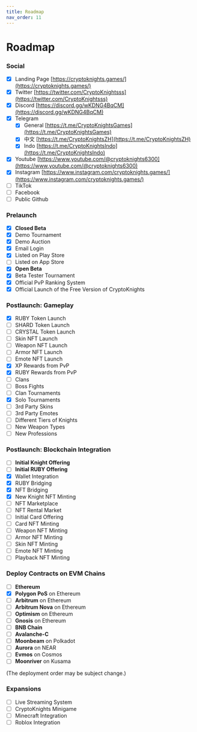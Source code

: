 ```yaml
---
title: Roadmap
nav_order: 11
---
```


# Roadmap

### Social

* [x] Landing Page [https://cryptoknights.games/](https://cryptoknights.games/)
* [x] Twitter [https://twitter.com/CryptoKnightsss](https://twitter.com/CryptoKnightsss)
* [x] Discord [https://discord.gg/wKDNG4BqCM](https://discord.gg/wKDNG4BqCM)
* [x] Telegram&#x20;
  * [x] General [https://t.me/CryptoKnightsGames](https://t.me/CryptoKnightsGames)
  * [x] 中文 [https://t.me/CryptoKnightsZH](https://t.me/CryptoKnightsZH)
  * [x] Indo [https://t.me/CryptoKnightsIndo](https://t.me/CryptoKnightsIndo)
* [x] Youtube [https://www.youtube.com/@cryptoknights6300](https://www.youtube.com/@cryptoknights6300)
* [x] Instagram [https://www.instagram.com/cryptoknights.games/](https://www.instagram.com/cryptoknights.games/)
* [ ] TikTok
* [ ] Facebook
* [ ] Public Github

### Prelaunch

* [x] **Closed Beta**
* [x] Demo Tournament
* [x] Demo Auction
* [x] Email Login
* [x] Listed on Play Store
* [ ] Listed on App Store
* [x] **Open Beta**
* [x] Beta Tester Tournament
* [x] Official PvP Ranking System
* [x] Official Launch of the Free Version of CryptoKnights

### Postlaunch: Gameplay

* [x] RUBY Token Launch
* [ ] SHARD Token Launch
* [ ] CRYSTAL Token Launch
* [ ] Skin NFT Launch
* [ ] Weapon NFT Launch
* [ ] Armor NFT Launch
* [ ] Emote NFT Launch
* [x] XP Rewards from PvP
* [x] RUBY Rewards from PvP
* [ ] Clans
* [ ] Boss Fights
* [ ] Clan Tournaments
* [x] Solo Tournaments
* [ ] 3rd Party Skins
* [ ] 3rd Party Emotes
* [ ] Different Tiers of Knights
* [ ] New Weapon Types
* [ ] New Professions

### Postlaunch: Blockchain Integration

* [ ] **Initial Knight Offering**
* [ ] **Initial RUBY Offering**
* [x] Wallet Integration
* [x] RUBY Bridging
* [x] NFT Bridging
* [x] New Knight NFT Minting
* [ ] NFT Marketplace
* [ ] NFT Rental Market
* [ ] Initial Card Offering
* [ ] Card NFT Minting
* [ ] Weapon NFT Minting
* [ ] Armor NFT Minting
* [ ] Skin NFT Minting
* [ ] Emote NFT Minting
* [ ] Playback NFT Minting

### Deploy Contracts on EVM Chains

* [ ] **Ethereum**
* [x] **Polygon PoS** on Ethereum
* [ ] **Arbitrum** on Ethereum
* [ ] **Arbitrum Nova** on Ethereum
* [ ] **Optimism** on Ethereum
* [ ] **Gnosis** on Ethereum
* [ ] **BNB Chain**
* [ ] **Avalanche-C**
* [ ] **Moonbeam** on Polkadot
* [ ] **Aurora** on NEAR
* [ ] **Evmos** on Cosmos
* [ ] **Moonriver** on Kusama

(The deployment order may be subject change.)

### Expansions

* [ ] Live Streaming System
* [ ] CryptoKnights Minigame
* [ ] Minecraft Integration
* [ ] Roblox Integration

